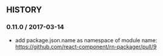 ## HISTORY

### 0.11.0 / 2017-03-14

- add package.json.name as namespace of module name: https://github.com/react-component/rn-packager/pull/9